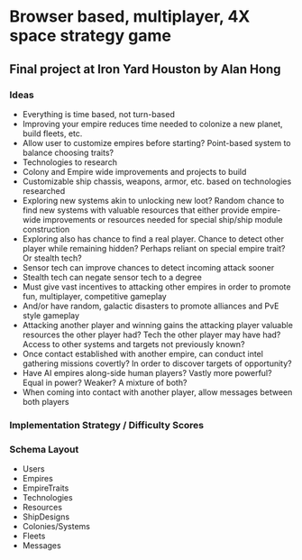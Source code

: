 # Browser based, multiplayer, 4X space strategy game
## Final project at Iron Yard Houston by Alan Hong

### Ideas
* Everything is time based, not turn-based
* Improving your empire reduces time needed to colonize a new planet, build fleets, etc.
* Allow user to customize empires before starting? Point-based system to balance choosing traits?
* Technologies to research
* Colony and Empire wide improvements and projects to build
* Customizable ship chassis, weapons, armor, etc. based on technologies researched
* Exploring new systems akin to unlocking new loot? Random chance to find new systems with valuable resources that either provide empire-wide improvements or resources needed for special ship/ship module construction
* Exploring also has chance to find a real player. Chance to detect other player while remaining hidden? Perhaps reliant on special empire trait? Or stealth tech?
* Sensor tech can improve chances to detect incoming attack sooner
* Stealth tech can negate sensor tech to a degree
* Must give vast incentives to attacking other empires in order to promote fun, multiplayer, competitive gameplay
* And/or have random, galactic disasters to promote alliances and PvE style gameplay
* Attacking another player and winning gains the attacking player valuable resources the other player had? Tech the other player may have had? Access to other systems and targets not previously known?
* Once contact established with another empire, can conduct intel gathering missions covertly? In order to discover targets of opportunity?
* Have AI empires along-side human players? Vastly more powerful? Equal in power? Weaker? A mixture of both?
* When coming into contact with another player, allow messages between both players

### Implementation Strategy / Difficulty Scores

### Schema Layout
* Users
* Empires
* EmpireTraits
* Technologies
* Resources
* ShipDesigns
* Colonies/Systems
* Fleets
* Messages
